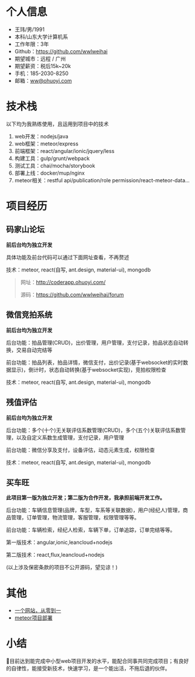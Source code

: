 # 个人信息

- 王玮/男/1991
- 本科/山东大学计算机系
- 工作年限：3年
- Github：https://github.com/wwlweihai
- 期望城市：远程 / 广州
- 期望薪资：税后15k~20k
- 手机：185-2030-8250
- 邮箱：ww@ohuoyi.com

# 技术栈

以下均为我熟练使用，且运用到项目中的技术

1. web开发：nodejs/java
2. web框架：meteor/express
3. 前端框架：react/angular/ionic/jquery/less
4. 构建工具：gulp/grunt/webpack
5. 测试工具：chai/mocha/storybook
6. 部署上线：docker/mup/nginx
7. meteor相关：restful api/publication/role permission/react-meteor-data...



# 项目经历

## 码家山论坛

**前后台均为独立开发**

具体功能及前台代码可以通过下面网址查看，不再赘述

技术：meteor, react(自写, ant.design, material-ui), mongodb

> 网址：http://coderapp.ohuoyi.com/
>
> 源码：https://github.com/wwlweihai/forum

## 微信竞拍系统

**前后台均为独立开发**

后台功能：拍品管理(CRUD)，出价管理，用户管理，支付记录，拍品状态自动转换，交易自动完结等

前台功能：拍品列表，拍品详情，微信支付，出价记录(基于websocket的实时数据显示)，倒计时，状态自动转换(基于websocket实现)，竞拍权限检查

技术：meteor, react(自写, ant.design, material-ui), mongodb

## 残值评估

**前后台均为独立开发**

后台功能：多个(十个)无关联评估系数管理(CRUD)，多个(五个)关联评估系数管理，以及自定义系数生成管理，支付记录，用户管理

前台功能：微信分享及支付，设备评估，动态元素生成，权限检查

技术：meteor, react(自写, ant.design, material-ui), mongodb

## 买车旺

**此项目第一版为独立开发；第二版为合作开发，我承担前端开发工作。**

后台功能：车辆信息管理(品牌，车型，车系等关联数据)，用户(经纪人)管理，商品管理，订单管理，物流管理，客服管理，权限管理等等。

前台功能：车辆检索，经纪人检索，车辆下单，订单追踪，订单完结等等。

第一版技术：angular,ionic,leancloud+nodejs

第二版技术：react,flux,leancloud+nodejs



(以上涉及保密条款的项目不公开源码，望见谅！)



# 其他

- [一个网站，从零到一](https://github.com/wwlweihai/resume/blob/master/zh/zero2one.md)
- [meteor项目部署](https://github.com/wwlweihai/resume/blob/master/zh/meteor-deploy.md)

# 小结

目前达到能完成中小型web项目开发的水平，能配合同事共同完成项目；有良好的自律性，能接受新技术，快速学习，是一个能出活，不拖后退的伙伴。

